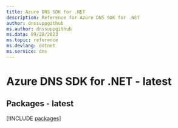 ```yaml
---
title: Azure DNS SDK for .NET
description: Reference for Azure DNS SDK for .NET
author: dnssuppgithub
ms.author: dnssuppgithub
ms.data: 09/28/2023
ms.topic: reference
ms.devlang: dotnet
ms.service: dns
---
```

# Azure DNS SDK for .NET - latest
## Packages - latest
[!INCLUDE [packages](dns-index.md)]